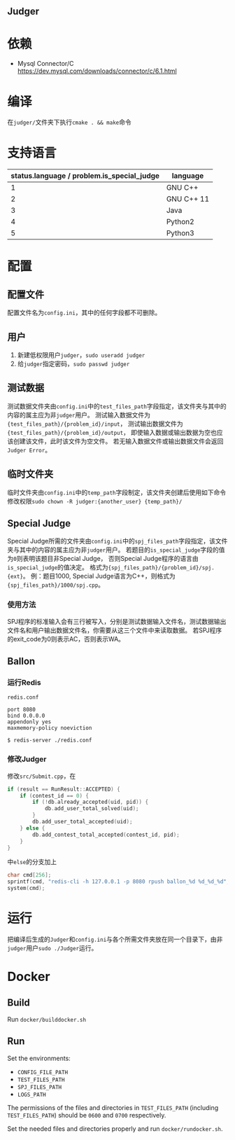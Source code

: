 ## Judger

# 依赖
* Mysql Connector/C https://dev.mysql.com/downloads/connector/c/6.1.html

# 编译
在`judger/`文件夹下执行`cmake . && make`命令

# 支持语言
status.language / problem.is_special_judge | language
---- | ---
1 | GNU C++
2 | GNU C++ 11
3 | Java
4 | Python2
5 | Python3

# 配置

## 配置文件
配置文件名为`config.ini`，其中的任何字段都不可删除。
## 用户
1. 新建低权限用户`judger`，`sudo useradd judger`
2. 给`judger`指定密码，`sudo passwd judger`

## 测试数据
测试数据文件夹由`config.ini`中的`test_files_path`字段指定，该文件夹与其中的内容的属主应为非`judger`用户。
测试输入数据文件为`{test_files_path}/{problem_id}/input`，
测试输出数据文件为`{test_files_path}/{problem_id}/output`，
即使输入数据或输出数据为空也应该创建该文件，此时该文件为空文件。
若无输入数据文件或输出数据文件会返回`Judger Error`。

## 临时文件夹
临时文件夹由`config.ini`中的`temp_path`字段制定，该文件夹创建后使用如下命令修改权限`sudo chown -R judger:{another_user} {temp_path}/`

## Special Judge
Special Judge所需的文件夹由`config.ini`中的`spj_files_path`字段指定，该文件夹与其中的内容的属主应为非`judger`用户。
若题目的`is_special_judge`字段的值为`0`则表明该题目非Special Judge，
否则Special Judge程序的语言由`is_special_judge`的值决定。
格式为`{spj_files_path}/{problem_id}/spj.{ext}`。
例：题目1000, Special Judge语言为C++，则格式为`{spj_files_path}/1000/spj.cpp`。
### 使用方法
SPJ程序的标准输入会有三行被写入，分别是测试数据输入文件名，测试数据输出文件名和用户输出数据文件名，你需要从这三个文件中来读取数据。
若SPJ程序的exit_code为0则表示AC，否则表示WA。

## Ballon
### 运行Redis
`redis.conf`
```
port 8080
bind 0.0.0.0
appendonly yes
maxmemory-policy noeviction
```
`$ redis-server ./redis.conf`

### 修改Judger
修改`src/Submit.cpp`，在
```cpp
if (result == RunResult::ACCEPTED) {
    if (contest_id == 0) {
        if (!db.already_accepted(uid, pid)) {
            db.add_user_total_solved(uid);
        }
        db.add_user_total_accepted(uid);
    } else {
        db.add_contest_total_accepted(contest_id, pid);
    }
}
```
中`else`的分支加上
```cpp
char cmd[256];
sprintf(cmd, "redis-cli -h 127.0.0.1 -p 8080 rpush ballon_%d %d_%d_%d", contest_id, uid, pid, runid);
system(cmd);
```

# 运行
把编译后生成的`Judger`和`config.ini`与各个所需文件夹放在同一个目录下，由非`judger`用户`sudo ./Judger`运行。

# Docker

## Build
Run `docker/builddocker.sh`

## Run
Set the environments:
* `CONFIG_FILE_PATH`
* `TEST_FILES_PATH`
* `SPJ_FILES_PATH` 
* `LOGS_PATH`

The permissions of the files and directories in `TEST_FILES_PATH` (including `TEST_FILES_PATH`) should be `0600` and `0700` respectively.

Set the needed files and directories properly and run `docker/rundocker.sh`.
